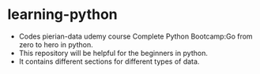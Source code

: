 # learning-python
- Codes pierian-data udemy course Complete Python Bootcamp:Go from zero to hero in python. 
- This repository will be helpful for the beginners in python.
- It contains different sections for different types of data.
